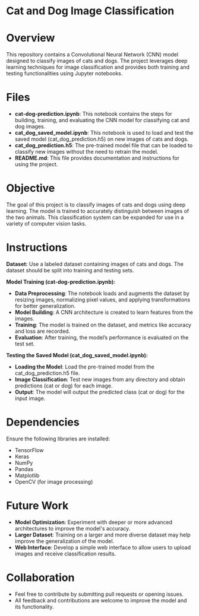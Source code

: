 # Cat and Dog Image Classification

# Overview
This repository contains a Convolutional Neural Network (CNN) model designed to classify images of cats and dogs. The project leverages deep learning techniques for image classification and provides both training and testing functionalities using Jupyter notebooks.

# Files 
- **cat-dog-prediction.ipynb**: This notebook contains the steps for building, training, and evaluating the CNN model for classifying cat and dog images.
- **cat_dog_saved_model.ipynb**: This notebook is used to load and test the saved model (cat_dog_prediction.h5) on new images of cats and dogs.
- **cat_dog_prediction.h5**: The pre-trained model file that can be loaded to classify new images without the need to retrain the model.
- **README.md**: This file provides documentation and instructions for using the project.

# Objective
The goal of this project is to classify images of cats and dogs using deep learning. The model is trained to accurately distinguish between images of the two animals. This classification system can be expanded for use in a variety of computer vision tasks.

# Instructions
**Dataset:**
Use a labeled dataset containing images of cats and dogs. The dataset should be split into training and testing sets.

**Model Training (cat-dog-prediction.ipynb):**
- **Data Preprocessing**: The notebook loads and augments the dataset by resizing images, normalizing pixel values, and applying transformations for better generalization.
- **Model Building**: A CNN architecture is created to learn features from the images.
- **Training**: The model is trained on the dataset, and metrics like accuracy and loss are recorded.
- **Evaluation**: After training, the model’s performance is evaluated on the test set.

**Testing the Saved Model (cat_dog_saved_model.ipynb):**
- **Loading the Model**: Load the pre-trained model from the cat_dog_prediction.h5 file.
- **Image Classification**: Test new images from any directory and obtain predictions (cat or dog) for each image.
- **Output**: The model will output the predicted class (cat or dog) for the input image.

# Dependencies
Ensure the following libraries are installed:

- TensorFlow
- Keras
- NumPy
- Pandas
- Matplotlib
- OpenCV (for image processing)

# Future Work
- **Model Optimization**: Experiment with deeper or more advanced architectures to improve the model's accuracy.
- **Larger Dataset**: Training on a larger and more diverse dataset may help improve the generalization of the model.
- **Web Interface**: Develop a simple web interface to allow users to upload images and receive classification results.

# Collaboration
- Feel free to contribute by submitting pull requests or opening issues.
- All feedback and contributions are welcome to improve the model and its functionality.







